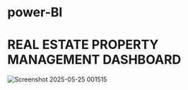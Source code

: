 # power-BI

# REAL ESTATE PROPERTY MANAGEMENT DASHBOARD 

![Screenshot 2025-05-25 001515](https://github.com/user-attachments/assets/d2c4fb97-f751-405d-b318-2cfa35f5854b)

